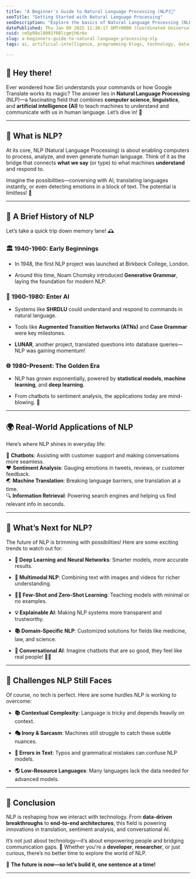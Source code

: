```yaml
---
title: "A Beginner's Guide to Natural Language Processing (NLP)🌟"
seoTitle: "Getting Started with Natural Language Processing"
seoDescription: "Explore the basics of Natural Language Processing (NLP) and its history, applications, future trends, and challenges in this beginner's guide"
datePublished: Thu Jan 09 2025 11:38:17 GMT+0000 (Coordinated Universal Time)
cuid: cm5p98ol8001f08lcgmjh6r6o
slug: a-beginners-guide-to-natural-language-processing-nlp
tags: ai, artificial-intelligence, programming-blogs, technology, data-science, machine-learning, tech, future, neural-networks, nlp, deep-learning, natural-language-processing, llm, chatgpt, language-models

---
```


## 👋 Hey there!

Ever wondered how Siri understands your commands or how Google Translate works its magic? The answer lies in **Natural Language Processing** (NLP)—a fascinating field that combines **computer science**, **linguistics**, and **artificial intelligence (AI)** to teach machines to understand and communicate with us in human language. Let’s dive in! 🚀

---

## 🤔 What is NLP?

At its core, NLP (Natural Language Processing) is about enabling computers to process, analyze, and even generate human language. Think of it as the bridge that connects **what we say** (or type) to what machines **understand** and respond to.

Imagine the possibilities—conversing with AI, translating languages instantly, or even detecting emotions in a block of text. The potential is limitless! 🌌

---

## 📜 A Brief History of NLP

Let’s take a quick trip down memory lane! 🕰️

### 🏛️ **1940-1960: Early Beginnings**

* In 1948, the first NLP project was launched at Birkbeck College, London.
    
* Around this time, Noam Chomsky introduced **Generative Grammar**, laying the foundation for modern NLP.
    

### 🤖 **1960-1980: Enter AI**

* Systems like **SHRDLU** could understand and respond to commands in natural language.
    
* Tools like **Augmented Transition Networks (ATNs)** and **Case Grammar** were key milestones.
    
* **LUNAR**, another project, translated questions into database queries—NLP was gaining momentum!
    

### 🌐 **1980-Present: The Golden Era**

* NLP has grown exponentially, powered by **statistical models**, **machine learning**, and **deep learning**.
    
* From chatbots to sentiment analysis, the applications today are mind-blowing. 🤯
    

---

## 🌍 Real-World Applications of NLP

Here’s where NLP shines in everyday life:

💬 **Chatbots**: Assisting with customer support and making conversations more seamless.  
❤️ **Sentiment Analysis**: Gauging emotions in tweets, reviews, or customer feedback.  
🌏 **Machine Translation**: Breaking language barriers, one translation at a time.  
🔍 **Information Retrieval**: Powering search engines and helping us find relevant info in seconds.

---

## 🚀 What’s Next for NLP?

The future of NLP is brimming with possibilities! Here are some exciting trends to watch out for:

* **🧠 Deep Learning and Neural Networks**: Smarter models, more accurate results.
    
* **🎥 Multimodal NLP**: Combining text with images and videos for richer understanding.
    
* **🕵️‍♂️ Few-Shot and Zero-Shot Learning**: Teaching models with minimal or no examples.
    
* **💡 Explainable AI**: Making NLP systems more transparent and trustworthy.
    
* **📚 Domain-Specific NLP**: Customized solutions for fields like medicine, law, and science.
    
* **🤖 Conversational AI**: Imagine chatbots that are so good, they feel like real people! 🧑‍💻
    

---

## 😬 Challenges NLP Still Faces

Of course, no tech is perfect. Here are some hurdles NLP is working to overcome:

* **📚 Contextual Complexity**: Language is tricky and depends heavily on context.
    
* **🎭 Irony & Sarcasm**: Machines still struggle to catch these subtle nuances.
    
* **🔡 Errors in Text**: Typos and grammatical mistakes can confuse NLP models.
    
* **🌎 Low-Resource Languages**: Many languages lack the data needed for advanced models.
    

---

## 🔮 Conclusion

NLP is reshaping how we interact with technology. From **data-driven breakthroughs** to **end-to-end architectures**, this field is powering innovations in translation, sentiment analysis, and conversational AI.

It’s not just about technology—it’s about empowering people and bridging communication gaps. 🌈 Whether you're a **developer**, **researcher**, or just curious, there’s no better time to explore the world of NLP.

🌟 **The future is now—so let’s build it, one sentence at a time!**

---